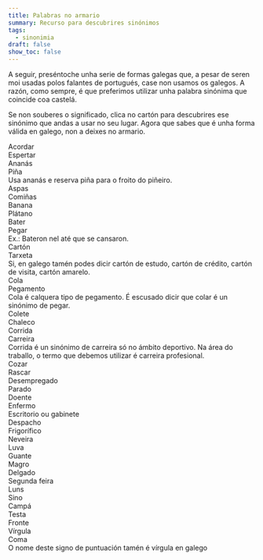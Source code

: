 ```yaml
---
title: Palabras no armario
summary: Recurso para descubrires sinónimos
tags:
  - sinonimia
draft: false
show_toc: false
---
```

A seguir, preséntoche unha serie de formas galegas que, a pesar de seren moi usadas polos falantes de portugués, case non usamos os galegos. A razón, como sempre, é que preferimos utilizar unha palabra sinónima que coincide coa castelá.

Se non souberes o significado, clica no cartón para descubrires ese sinónimo que andas a usar no seu lugar. Agora que sabes que é unha forma válida en galego, non a deixes no armario.

<e-card color="1">
  <div>Acordar</div>
  <div>Espertar</div>
  </e-card>

<e-card color="2">
  <div>Ananás</div>
  <div> Piña <br>Usa ananás e reserva piña para o froito do piñeiro.</div>
</e-card>

<e-card color="3">
  <div>Aspas</div>
  <div>Comiñas </div>
</e-card>

<e-card color="4">
  <div>Banana</div>
  <div>Plátano</div>
</e-card>

<e-card color="5">
  <div>Bater</div>
  <div>Pegar <br>Ex.: Bateron nel até que se cansaron.</div>
</e-card>

<e-card color="6">
  <div>Cartón</div>
  <div>Tarxeta <br>Si, en galego tamén podes dicir cartón de estudo, cartón de crédito, cartón de visita, cartón amarelo.</div>
</e-card>

<e-card color="7">
 <div>Cola</div>
  <div>Pegamento <br>Cola é calquera tipo de pegamento. É escusado dicir que colar é un sinónimo de pegar.</div>
 </e-card>

<e-card color="8">
 <div>Colete</div>
  <div>Chaleco</div>
 </e-card>

<e-card color="9">
  <div>Corrida</div>
  <div>Carreira <br>Corrida é un sinónimo de carreira só no ámbito deportivo. Na área do traballo, o termo que debemos utilizar é carreira profesional.</div>
</e-card>

<e-card color="10">
  <div>Cozar</div>
  <div>Rascar</div>
</e-card>

<e-card color="1">
  <div>Desempregado</div>
  <div>Parado</div>
</e-card>

<e-card color="2">
  <div>Doente</div>
  <div>Enfermo</div>
</e-card>

<e-card color="3">
  <div>Escritorio ou gabinete</div>
  <div>Despacho</div>
</e-card>

<e-card color="4">
  <div>Frigorífico</div>
  <div>Neveira</div>
</e-card>

<e-card color="5">
  <div>Luva</div>
  <div>Guante</div>
</e-card>

<e-card color="6">
  <div>Magro</div>
  <div>Delgado</div>
</e-card>

<e-card color="7">
  <div>Segunda feira</div>
  <div>Luns</div>
</e-card>

<e-card color="8">
  <div>Sino</div>
  <div>Campá</div>
</e-card>

<e-card color="9">
  <div>Testa</div>
  <div>Fronte</div>
</e-card>

<e-card color="10">
  <div>Vírgula</div>
  <div>Coma <br>O nome deste signo de puntuación tamén é vírgula en galego</div>
</e-card>